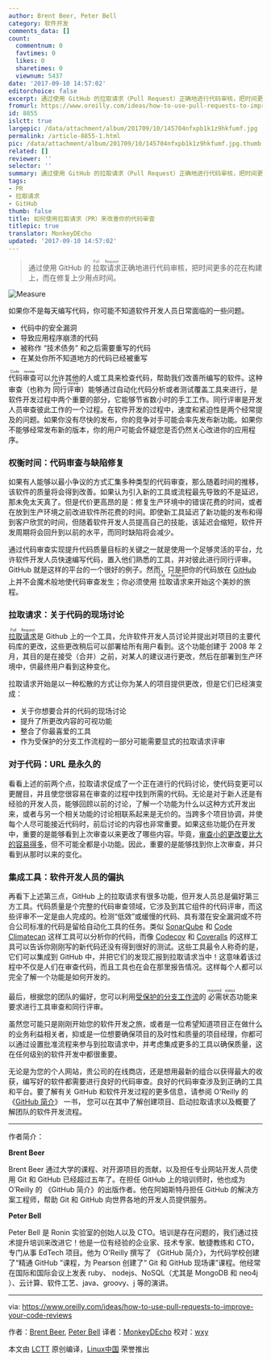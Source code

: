 ```yaml
---
author: Brent Beer, Peter Bell
category: 软件开发
comments_data: []
count:
  commentnum: 0
  favtimes: 0
  likes: 0
  sharetimes: 0
  viewnum: 5437
date: '2017-09-10 14:57:02'
editorchoice: false
excerpt: 通过使用 GitHub 的拉取请求（Pull Request）正确地进行代码审核，把时间更多的花在构建上，而在修复上少用点时间。
fromurl: https://www.oreilly.com/ideas/how-to-use-pull-requests-to-improve-your-code-reviews
id: 8855
islctt: true
largepic: /data/attachment/album/201709/10/145704nfxpb1k1z9hkfumf.jpg
permalink: /article-8855-1.html
pic: /data/attachment/album/201709/10/145704nfxpb1k1z9hkfumf.jpg.thumb.jpg
related: []
reviewer: ''
selector: ''
summary: 通过使用 GitHub 的拉取请求（Pull Request）正确地进行代码审核，把时间更多的花在构建上，而在修复上少用点时间。
tags:
- PR
- 拉取请求
- GitHub
thumb: false
title: 如何使用拉取请求（PR）来改善你的代码审查
titlepic: true
translator: MonkeyDEcho
updated: '2017-09-10 14:57:02'
---
```



> 
> 通过使用 GitHub 的<ruby> 拉取请求 <rt>  Pull Request </rt></ruby>正确地进行代码审核，把时间更多的花在构建上，而在修复上少用点时间。
> 
> 
> 


![Measure](/data/attachment/album/201709/10/145704nfxpb1k1z9hkfumf.jpg)


如果你不是每天编写代码，你可能不知道软件开发人员日常面临的一些问题。


* 代码中的安全漏洞
* 导致应用程序崩溃的代码
* 被称作 “技术债务” 和之后需要重写的代码
* 在某处你所不知道地方的代码已经被重写


<ruby> 代码审查 <rt>  Code review </rt></ruby>可以允许其他的人或工具来检查代码，帮助我们改善所编写的软件。这种审查（也称为<ruby> 同行评审 <rt>  peer review </rt></ruby>）能够通过自动化代码分析或者测试覆盖工具来进行，是软件开发过程中两个重要的部分，它能够节省数小时的手工工作。同行评审是开发人员审查彼此工作的一个过程。在软件开发的过程中，速度和紧迫性是两个经常提及的问题。如果你没有尽快的发布，你的竞争对手可能会率先发布新功能。如果你不能够经常发布新的版本，你的用户可能会怀疑您是否仍然关心改进你的应用程序。


### 权衡时间：代码审查与缺陷修复


如果有人能够以最小争议的方式汇集多种类型的代码审查，那么随着时间的推移，该软件的质量将会得到改善。如果认为引入新的工具或流程最先导致的不是延迟，那未免太天真了。但是代价更高昂的是：修复生产环境中的错误花费的时间，或者在放到生产环境之前改进软件所花费的时间。即使新工具延迟了新功能的发布和得到客户欣赏的时间，但随着软件开发人员提高自己的技能，该延迟会缩短，软件开发周期将会回升到以前的水平，而同时缺陷将会减少。


通过代码审查实现提升代码质量目标的关键之一就是使用一个足够灵活的平台，允许软件开发人员快速编写代码，置入他们熟悉的工具，并对彼此进行同行评审。 GitHub 就是这样的平台的一个很好的例子。然而，只是把你的代码放在 [GitHub](https://github.com/about) 上并不会魔术般地使代码审查发生；你必须使用<ruby> 拉取请求 <rt>  Pull Request </rt></ruby>来开始这个美妙的旅程。


### 拉取请求：关于代码的现场讨论


<ruby> <a href="https://help.github.com/articles/about-pull-requests/">  拉取请求 </a> <rt>  Pull Request </rt></ruby>是 Github 上的一个工具，允许软件开发人员讨论并提出对项目的主要代码库的更改，这些更改稍后可以部署给所有用户看到。这个功能创建于 2008 年 2 月，其目的是在接受（合并）之前，对某人的建议进行更改，然后在部署到生产环境中，供最终用户看到这种变化。


拉取请求开始是以一种松散的方式让你为某人的项目提供更改，但是它们已经演变成：


* 关于你想要合并的代码的现场讨论
* 提升了所更改内容的可视功能
* 整合了你最喜爱的工具
* 作为受保护的分支工作流程的一部分可能需要显式的拉取请求评审


### 对于代码：URL 是永久的


看看上述的前两个点，拉取请求促成了一个正在进行的代码讨论，使代码变更可以更醒目，并且使您很容易在审查的过程中找到所需的代码。无论是对于新人还是有经验的开发人员，能够回顾以前的讨论，了解一个功能为什么以这种方式开发出来，或者与另一个相关功能的讨论相联系起来是无价的。当跨多个项目协调，并使每个人尽可能接近代码时，前后讨论的内容也非常重要。如果这些功能仍在开发中，重要的是能够看到上次审查以来更改了哪些内容。毕竟，[审查小的更改要比大的容易得多](https://blog.skyliner.io/ship-small-diffs-741308bec0d1)，但不可能全都是小功能。因此，重要的是能够找到你上次审查，并只看到从那时以来的变化。


### 集成工具：软件开发人员的偏执


再看下上述第三点，GitHub 上的拉取请求有很多功能，但开发人员总是偏好第三方工具。代码质量是个完整的代码审查领域，它涉及到其它组件的代码评审，而这些评审不一定是由人完成的。检测“低效”或缓慢的代码、具有潜在安全漏洞或不符合公司标准的代码是留给自动化工具的任务。类似 [SonarQube](https://github.com/integrations/sonarqube) 和 [Code Climatecan](https://github.com/integrations/code-climate) 这样工具可以分析你的代码，而像 [Codecov](https://github.com/integrations/codecov) 和 [Coveralls](https://github.com/integrations/coveralls) 的这样工具可以告诉你刚刚写的新代码还没有得到很好的测试。这些工具最令人称奇的是，它们可以集成到 GitHub 中，并把它们的发现汇报到拉取请求当中！这意味着该过程中不仅是人们在审查代码，而且工具也在会在那里报告情况。这样每个人都可以完全了解一个功能是如何开发的。


最后，根据您的团队的偏好，您可以利用[受保护的分支工作流](https://help.github.com/articles/about-protected-branches/)的<ruby> 必需状态 <rt>  required status </rt></ruby>功能来要求进行工具审查和同行评审。


虽然您可能只是刚刚开始您的软件开发之旅，或者是一位希望知道项目正在做什么的业务利益相关者，抑或是一位想要确保项目的及时性和质量的项目经理，你都可以通过设置批准流程来参与到拉取请求中，并考虑集成更多的工具以确保质量，这在任何级别的软件开发中都很重要。


无论是为您的个人网站，贵公司的在线商店，还是想用最新的组合以获得最大的收获，编写好的软件都需要进行良好的代码审查。良好的代码审查涉及到正确的工具和平台。要了解有关 GitHub 和软件开发过程的更多信息，请参阅 O'Reilly 的 《[GitHub 简介](https://www.safaribooksonline.com/library/view/introducing-github/9781491949801/?utm_source=newsite&utm_medium=content&utm_campaign=lgen&utm_content=how-to-use-pull-requests-to-improve-your-code-reviews-lower)》 一书， 您可以在其中了解创建项目、启动拉取请求以及概要了解团队的软件开发流程。




---


作者简介：


**Brent Beer**


Brent Beer 通过大学的课程、对开源项目的贡献，以及担任专业网站开发人员使用 Git 和 GitHub 已经超过五年了。在担任 GitHub 上的培训师时，他也成为 O’Reilly 的 《GitHub 简介》的出版作者。他在阿姆斯特丹担任 GitHub 的解决方案工程师，帮助 Git 和 GitHub 向世界各地的开发人员提供服务。


**Peter Bell**


Peter Bell 是 Ronin 实验室的创始人以及 CTO。培训是存在问题的，我们通过技术提升培训来改进它！他是一位有经验的企业家、技术专家、敏捷教练和 CTO，专门从事 EdTech 项目。他为 O'Reilly 撰写了 《GitHub 简介》，为代码学校创建了“精通 GitHub ”课程，为 Pearson 创建了“ Git 和 GitHub 现场课”课程。他经常在国际和国际会议上发表 ruby、 nodejs、NoSQL（尤其是 MongoDB 和 neo4j ）、云计算、软件工艺、java、groovy、j 等的演讲。




---


via: <https://www.oreilly.com/ideas/how-to-use-pull-requests-to-improve-your-code-reviews>


作者：[Brent Beer](https://www.oreilly.com/people/acf937de-cdf4-4b0e-85bd-b559404c580e), [Peter Bell](https://www.oreilly.com/people/2256f119-7ea0-440e-99e8-65281919e952) 译者：[MonkeyDEcho](https://github.com/MonkeyDEcho) 校对：[wxy](https://github.com/wxy)


本文由 [LCTT](https://github.com/LCTT/TranslateProject) 原创编译，[Linux中国](https://linux.cn/) 荣誉推出